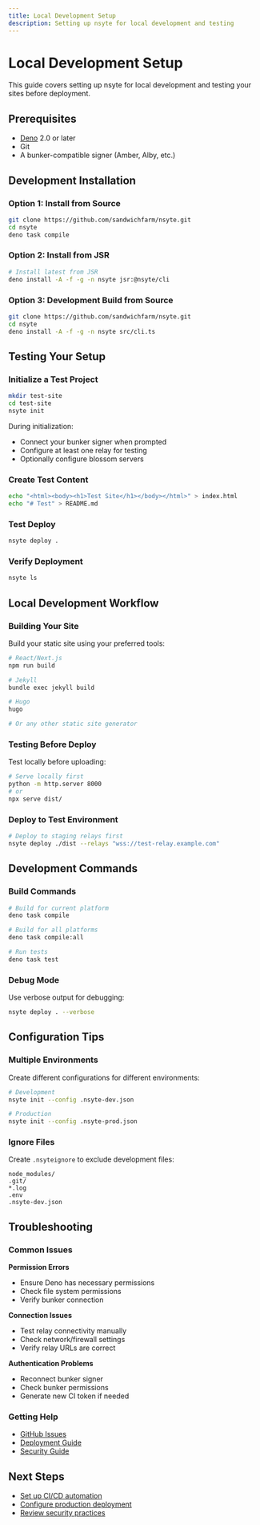 ```yaml
---
title: Local Development Setup
description: Setting up nsyte for local development and testing
---
```


# Local Development Setup

This guide covers setting up nsyte for local development and testing your sites before deployment.

## Prerequisites

- [Deno](https://deno.land/) 2.0 or later
- Git
- A bunker-compatible signer (Amber, Alby, etc.)

## Development Installation

### Option 1: Install from Source

```bash
git clone https://github.com/sandwichfarm/nsyte.git
cd nsyte
deno task compile
```

### Option 2: Install from JSR

```bash
# Install latest from JSR
deno install -A -f -g -n nsyte jsr:@nsyte/cli
```

### Option 3: Development Build from Source

```bash
git clone https://github.com/sandwichfarm/nsyte.git
cd nsyte
deno install -A -f -g -n nsyte src/cli.ts
```

## Testing Your Setup

### Initialize a Test Project

```bash
mkdir test-site
cd test-site
nsyte init
```

During initialization:

- Connect your bunker signer when prompted
- Configure at least one relay for testing
- Optionally configure blossom servers

### Create Test Content

```bash
echo "<html><body><h1>Test Site</h1></body></html>" > index.html
echo "# Test" > README.md
```

### Test Deploy

```bash
nsyte deploy .
```

### Verify Deployment

```bash
nsyte ls
```

## Local Development Workflow

### Building Your Site

Build your static site using your preferred tools:

```bash
# React/Next.js
npm run build

# Jekyll
bundle exec jekyll build

# Hugo
hugo

# Or any other static site generator
```

### Testing Before Deploy

Test locally before uploading:

```bash
# Serve locally first
python -m http.server 8000
# or
npx serve dist/
```

### Deploy to Test Environment

```bash
# Deploy to staging relays first
nsyte deploy ./dist --relays "wss://test-relay.example.com"
```

## Development Commands

### Build Commands

```bash
# Build for current platform
deno task compile

# Build for all platforms  
deno task compile:all

# Run tests
deno task test
```

### Debug Mode

Use verbose output for debugging:

```bash
nsyte deploy . --verbose
```

## Configuration Tips

### Multiple Environments

Create different configurations for different environments:

```bash
# Development
nsyte init --config .nsyte-dev.json

# Production  
nsyte init --config .nsyte-prod.json
```

### Ignore Files

Create `.nsyteignore` to exclude development files:

```
node_modules/
.git/
*.log
.env
.nsyte-dev.json
```

## Troubleshooting

### Common Issues

**Permission Errors**

- Ensure Deno has necessary permissions
- Check file system permissions
- Verify bunker connection

**Connection Issues**

- Test relay connectivity manually
- Check network/firewall settings
- Verify relay URLs are correct

**Authentication Problems**

- Reconnect bunker signer
- Check bunker permissions
- Generate new CI token if needed

### Getting Help

- [GitHub Issues](https://github.com/sandwichfarm/nsyte/issues)
- [Deployment Guide](./deployment.md)
- [Security Guide](./security.md)

## Next Steps

- [Set up CI/CD automation](./ci-cd.md)
- [Configure production deployment](./deployment.md)
- [Review security practices](./security.md)
